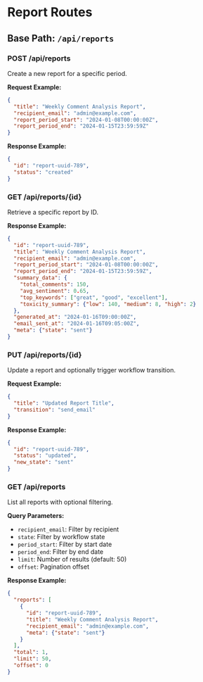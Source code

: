 # Report Routes

## Base Path: `/api/reports`

### POST /api/reports
Create a new report for a specific period.

**Request Example:**
```json
{
  "title": "Weekly Comment Analysis Report",
  "recipient_email": "admin@example.com",
  "report_period_start": "2024-01-08T00:00:00Z",
  "report_period_end": "2024-01-15T23:59:59Z"
}
```

**Response Example:**
```json
{
  "id": "report-uuid-789",
  "status": "created"
}
```

### GET /api/reports/{id}
Retrieve a specific report by ID.

**Response Example:**
```json
{
  "id": "report-uuid-789",
  "title": "Weekly Comment Analysis Report",
  "recipient_email": "admin@example.com",
  "report_period_start": "2024-01-08T00:00:00Z",
  "report_period_end": "2024-01-15T23:59:59Z",
  "summary_data": {
    "total_comments": 150,
    "avg_sentiment": 0.65,
    "top_keywords": ["great", "good", "excellent"],
    "toxicity_summary": {"low": 140, "medium": 8, "high": 2}
  },
  "generated_at": "2024-01-16T09:00:00Z",
  "email_sent_at": "2024-01-16T09:05:00Z",
  "meta": {"state": "sent"}
}
```

### PUT /api/reports/{id}
Update a report and optionally trigger workflow transition.

**Request Example:**
```json
{
  "title": "Updated Report Title",
  "transition": "send_email"
}
```

**Response Example:**
```json
{
  "id": "report-uuid-789",
  "status": "updated",
  "new_state": "sent"
}
```

### GET /api/reports
List all reports with optional filtering.

**Query Parameters:**
- `recipient_email`: Filter by recipient
- `state`: Filter by workflow state
- `period_start`: Filter by start date
- `period_end`: Filter by end date
- `limit`: Number of results (default: 50)
- `offset`: Pagination offset

**Response Example:**
```json
{
  "reports": [
    {
      "id": "report-uuid-789",
      "title": "Weekly Comment Analysis Report",
      "recipient_email": "admin@example.com",
      "meta": {"state": "sent"}
    }
  ],
  "total": 1,
  "limit": 50,
  "offset": 0
}
```

